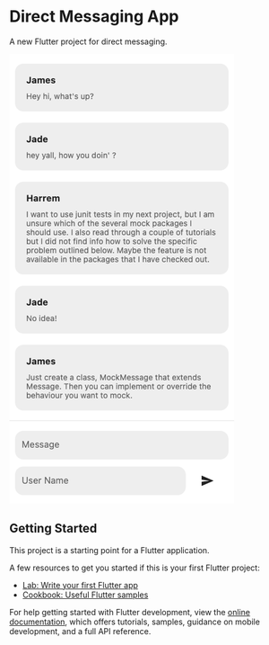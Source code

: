 # Direct Messaging App

A new Flutter project for direct messaging.

![screenshot](https://github.com/Harrem/messagingApp/blob/master/Screen%20Shot%202022-07-29%20at%2015.00.00.png)

## Getting Started

This project is a starting point for a Flutter application.

A few resources to get you started if this is your first Flutter project:

- [Lab: Write your first Flutter app](https://docs.flutter.dev/get-started/codelab)
- [Cookbook: Useful Flutter samples](https://docs.flutter.dev/cookbook)

For help getting started with Flutter development, view the
[online documentation](https://docs.flutter.dev/), which offers tutorials,
samples, guidance on mobile development, and a full API reference.
